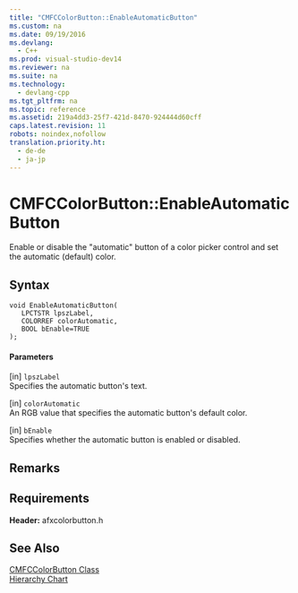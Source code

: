 ```yaml
---
title: "CMFCColorButton::EnableAutomaticButton"
ms.custom: na
ms.date: 09/19/2016
ms.devlang: 
  - C++
ms.prod: visual-studio-dev14
ms.reviewer: na
ms.suite: na
ms.technology: 
  - devlang-cpp
ms.tgt_pltfrm: na
ms.topic: reference
ms.assetid: 219a4dd3-25f7-421d-8470-924444d60cff
caps.latest.revision: 11
robots: noindex,nofollow
translation.priority.ht: 
  - de-de
  - ja-jp
---
```

# CMFCColorButton::EnableAutomaticButton
Enable or disable the "automatic" button of a color picker control and set the automatic (default) color.  
  
## Syntax  
  
```  
void EnableAutomaticButton(  
   LPCTSTR lpszLabel,  
   COLORREF colorAutomatic,  
   BOOL bEnable=TRUE   
);  
```  
  
#### Parameters  
 [in] `lpszLabel`  
 Specifies the automatic button's text.  
  
 [in] `colorAutomatic`  
 An RGB value that specifies the automatic button's default color.  
  
 [in] `bEnable`  
 Specifies whether the automatic button is enabled or disabled.  
  
## Remarks  
  
## Requirements  
 **Header:** afxcolorbutton.h  
  
## See Also  
 [CMFCColorButton Class](../vs140/CMFCColorButton-Class.md)   
 [Hierarchy Chart](../vs140/Hierarchy-Chart.md)